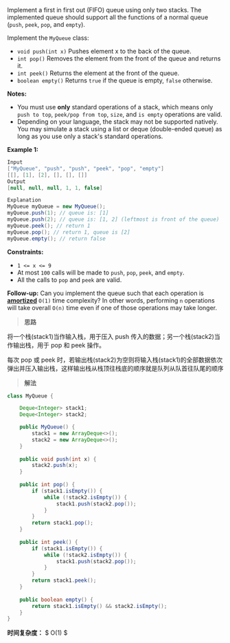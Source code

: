 Implement a first in first out (FIFO) queue using only two stacks. The implemented queue should support all the functions of a normal queue (`push`, `peek`, `pop`, and `empty`).

Implement the `MyQueue` class:

- `void push(int x)` Pushes element x to the back of the queue.
- `int pop()` Removes the element from the front of the queue and returns it.
- `int peek()` Returns the element at the front of the queue.
- `boolean empty()` Returns `true` if the queue is empty, `false` otherwise.

**Notes:**

- You must use **only** standard operations of a stack, which means only `push to top`, `peek/pop from top`, `size`, and `is empty` operations are valid.
- Depending on your language, the stack may not be supported natively. You may simulate a stack using a list or deque (double-ended queue) as long as you use only a stack's standard operations.

 

**Example 1:**

```java
Input
["MyQueue", "push", "push", "peek", "pop", "empty"]
[[], [1], [2], [], [], []]
Output
[null, null, null, 1, 1, false]

Explanation
MyQueue myQueue = new MyQueue();
myQueue.push(1); // queue is: [1]
myQueue.push(2); // queue is: [1, 2] (leftmost is front of the queue)
myQueue.peek(); // return 1
myQueue.pop(); // return 1, queue is [2]
myQueue.empty(); // return false
```

 

**Constraints:**

- `1 <= x <= 9`
- At most `100` calls will be made to `push`, `pop`, `peek`, and `empty`.
- All the calls to `pop` and `peek` are valid.

 

**Follow-up:** Can you implement the queue such that each operation is **[amortized](https://en.wikipedia.org/wiki/Amortized_analysis)** `O(1)` time complexity? In other words, performing `n` operations will take overall `O(n)` time even if one of those operations may take longer.



> **思路**

将一个栈(stack1)当作输入栈，用于压入 push 传入的数据；另一个栈(stack2)当作输出栈，用于 pop 和 peek 操作。

每次 pop 或 peek 时，若输出栈(stack2)为空则将输入栈(stack1)的全部数据依次弹出并压入输出栈，这样输出栈从栈顶往栈底的顺序就是队列从队首往队尾的顺序



> **解法**

```java
class MyQueue {

    Deque<Integer> stack1;
    Deque<Integer> stack2;

    public MyQueue() {
        stack1 = new ArrayDeque<>();
        stack2 = new ArrayDeque<>();
    }
    
    public void push(int x) {
        stack2.push(x);
    }
    
    public int pop() {
        if (stack1.isEmpty()) {
            while (!stack2.isEmpty()) {
                stack1.push(stack2.pop());
            }
        }
        return stack1.pop();
    }
    
    public int peek() {
        if (stack1.isEmpty()) {
            while (!stack2.isEmpty()) {
                stack1.push(stack2.pop());
            }
        }
        return stack1.peek();
    }
    
    public boolean empty() {
        return stack1.isEmpty() && stack2.isEmpty();
    }
}
```

**时间复杂度：** $ O(1) $